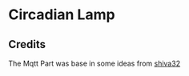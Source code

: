 # Circadian Lamp
## Credits
The Mqtt Part was base in some ideas from
[shiva32](https://github.com/shiv32/Qt-MQTT)
